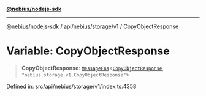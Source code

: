 [**@nebius/nodejs-sdk**](../../../../../README.md)

---

[@nebius/nodejs-sdk](../../../../../README.md) / [api/nebius/storage/v1](../README.md) / CopyObjectResponse

# Variable: CopyObjectResponse

> **CopyObjectResponse**: [`MessageFns`](../../../../../runtime/protos/core/interfaces/MessageFns.md)\<[`CopyObjectResponse`](../interfaces/CopyObjectResponse.md), `"nebius.storage.v1.CopyObjectResponse"`\>

Defined in: src/api/nebius/storage/v1/index.ts:4358
